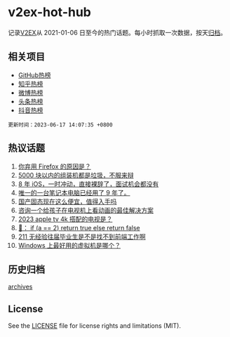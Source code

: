 # v2ex-hot-hub

 记录[V2EX](https://www.v2ex.com/)从 2021-01-06 日至今的热门话题。每小时抓取一次数据，按天[归档](archives)。
 
 ## 相关项目

- [GitHub热榜](https://github.com/snaildev/github-hot-hub)
- [知乎热榜](https://github.com/snaildev/zhihu-hot-hub)
- [微博热榜](https://github.com/snaildev/weibo-hot-hub)
- [头条热榜](https://github.com/snaildev/toutiao-hot-hub)
- [抖音热榜](https://github.com/snaildev/douyin-hot-hub)


 `更新时间：2023-06-17 14:07:35 +0800`

## 热议话题

1. [你弃用 Firefox 的原因是？](https://www.v2ex.com/t/949337)
1. [5000 块以内的组装机都是垃圾，不服来辩](https://www.v2ex.com/t/949308)
1. [8 年 iOS，一时冲动，直接裸辞了，面试机会都没有](https://www.v2ex.com/t/949346)
1. [唯一的一台笔记本电脑已经用了 9 年了。](https://www.v2ex.com/t/949375)
1. [国产固态现在这么便宜，值得入手吗](https://www.v2ex.com/t/949369)
1. [咨询一个给孩子在电视机上看动画的最佳解决方案](https://www.v2ex.com/t/949307)
1. [2023 apple tv 4k 搭配的电视是？](https://www.v2ex.com/t/949333)
1. [🐒： if (a == 2) return true else return false](https://www.v2ex.com/t/949367)
1. [211 无经验往届毕业生是不是找不到前端工作啊](https://www.v2ex.com/t/949439)
1. [Windows 上最好用的虚拟机是哪个？](https://www.v2ex.com/t/949474)

## 历史归档

[archives](archives)

## License

See the [LICENSE](LICENSE) file for license rights and limitations (MIT).

